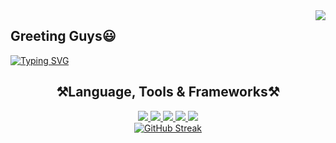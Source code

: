 <img align="right" src="https://visitor-badge.laobi.icu/badge?page_id=DaffaFikriAL.DaffaFikriAL&left_color=blue&right_color=green&left_text=Halo%20Pengunjung&format=true" />

<h2>Greeting Guys😃</h2>

<a href="https://git.io/typing-svg">
<img src="https://readme-typing-svg.demolab.com?font=Poppins&weight=500&size=24&duration=4400&color=9F97F7&center=true&vCenter=true&multiline=true&random=false&width=1000&height=85&lines=Hello+There%F0%9F%91%8B%F0%9F%8F%BD;My+Name+is+Daffa+Fikri+Alfiansyah" alt="Typing SVG" />
</a>


<!--Language, Tools & Frameworks-->
<h2 align="center">⚒️Language, Tools & Frameworks⚒️</h2>
<div align="center">
<!--HTML-->
  <a href="https://www.w3schools.com/html/">
    <img src="https://skillicons.dev/icons?i=html&theme=dark"/>
  </a>
  
  <!--CSS-->
  <a href="https://www.w3schools.com/css/default.asp">
    <img src="https://skillicons.dev/icons?i=css&theme=dark"/>
  </a>

  <!--JAVASCRIPT-->
  <a href="https://www.w3schools.com/js/default.asp">
    <img src="https://skillicons.dev/icons?i=js&theme=dark"/>
  </a>

  <!--PHP-->
  <a href="https://www.w3schools.com/php/default.asp">
    <img src="https://skillicons.dev/icons?i=php&theme=dark"/>
  </a>

  <!--MySQL-->
  <a href="https://www.w3schools.com/sql/default.asp">
    <img src="https://skillicons.dev/icons?i=mysql&theme=dark"/>
  </a>
</div>

<div align="center">
  <a href="https://git.io/streak-stats">
    <img src="https://streak-stats.demolab.com?user=DaffaFikriAL&theme=travelers-theme&border_radius=12&locale=id&date_format=j%20M%5B%20Y%5D&card_width=500" alt="GitHub Streak" />
  </a>
</div>

<!--
**DaffaFikriAL/DaffaFikriAL** is a ✨ _special_ ✨ repository because its `README.md` (this file) appears on your GitHub profile.

Here are some ideas to get you started:

- 🔭 I’m currently working on ...
- 🌱 I’m currently learning ...
- 👯 I’m looking to collaborate on ...
- 🤔 I’m looking for help with ...
- 💬 Ask me about ...
- 📫 How to reach me: ...
- 😄 Pronouns: ...
- ⚡ Fun fact: ...
-->
